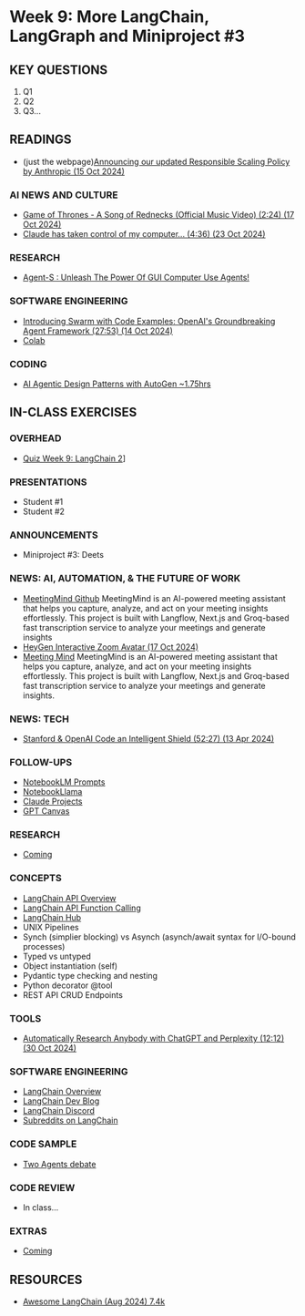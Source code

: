# Week 9: More LangChain, LangGraph and Miniproject #3



## KEY QUESTIONS

1. Q1
2. Q2
3. Q3...

## READINGS

* (just the webpage)[Announcing our updated Responsible Scaling Policy by Anthropic (15 Oct 2024)](https://www.anthropic.com/news/announcing-our-updated-responsible-scaling-policy)
  
### AI NEWS AND CULTURE

* [Game of Thrones - A Song of Rednecks (Official Music Video) (2:24) (17 Oct 2024)](https://www.youtube.com/watch?v=tzE7TYwAYq4)
* [Claude has taken control of my computer... (4:36) (23 Oct 2024)](https://www.youtube.com/watch?v=DVRg0daTads)

### RESEARCH

* [Agent-S : Unleash The Power Of GUI Computer Use Agents!](https://www.simular.ai/agent-s)

### SOFTWARE ENGINEERING

* [Introducing Swarm with Code Examples: OpenAI's Groundbreaking Agent Framework (27:53) (14 Oct 2024)](https://www.youtube.com/watch?v=npAljHBeKPc&t=15s)
* [Colab](https://colab.research.google.com/drive/1gx5zmdIcJwwKIvDmNRoJmqpdeLh6UnCN?usp=sharing)

### CODING

* [AI Agentic Design Patterns with AutoGen ~1.75hrs](https://www.deeplearning.ai/short-courses/functions-tools-agents-langchain/)

## IN-CLASS EXERCISES

### OVERHEAD

* [Quiz Week 9: LangChain 2](https://docs.google.com/forms/d/e/1FAIpQLSfORQIKHhPsBgkVcwCsn5-94covk_3UFk8KtqzN7RFvguVmtw/viewform?usp=sf_link)]

### PRESENTATIONS

* Student #1
* Student #2

### ANNOUNCEMENTS

* Miniproject #3: Deets

### NEWS: AI, AUTOMATION, & THE FUTURE OF WORK

* [MeetingMind Github](https://github.com/misbahsy/meetingmind)
  MeetingMind is an AI-powered meeting assistant that helps you capture, analyze, and act on your meeting insights effortlessly. This project is built with Langflow, Next.js and Groq-based fast transcription service to analyze your meetings and generate insights
* [HeyGen Interactive Zoom Avatar (17 Oct 2024)](https://www.maginative.com/article/heygens-new-interactive-avatar-joins-zoom-calls-so-you-dont-have-to/)
* [Meeting Mind](https://github.com/misbahsy/meetingmind)
  MeetingMind is an AI-powered meeting assistant that helps you capture, analyze, and act on your meeting insights effortlessly. This project is built with Langflow, Next.js and Groq-based fast transcription service to analyze your meetings and generate insights.

### NEWS: TECH

* [Stanford & OpenAI Code an Intelligent Shield (52:27) (13 Apr 2024)](https://www.youtube.com/watch?v=3xmn5JWBjiw)

### FOLLOW-UPS

* [NotebookLM Prompts](https://notebooklm.google.com/?pli=1)
* [NotebookLlama](https://github.com/meta-llama/llama-recipes/tree/main/recipes/quickstart/NotebookLlama)
* [Claude Projects](https://support.anthropic.com/en/articles/9517075-what-are-projects)
* [GPT Canvas](https://www.youtube.com/watch?v=MfReXI4jsyI)

### RESEARCH

* [Coming](oh_noes_404.md)

### CONCEPTS

* [LangChain API Overview](https://python.langchain.com/api_reference/reference.html)
* [LangChain API Function Calling](https://platform.openai.com/docs/guides/function-calling)
* [LangChain Hub](https://smith.langchain.com/hub)
* UNIX Pipelines
* Synch (simplier blocking) vs Asynch (asynch/await syntax for I/O-bound processes)
* Typed vs untyped
* Object instantiation (self)
* Pydantic type checking and nesting
* Python decorator @tool
* REST API CRUD Endpoints

### TOOLS

* [Automatically Research Anybody with ChatGPT and Perplexity (12:12) (30 Oct 2024)](https://www.youtube.com/watch?v=Tur-HRXmSfA)

### SOFTWARE ENGINEERING

* [LangChain Overview](https://python.langchain.com/docs/introduction/)
* [LangChain Dev Blog](https://blog.langchain.dev/)
* [LangChain Discord](https://www.restack.io/docs/langchain-knowledge-langchain-discord-community)
* [Subreddits on LangChain](https://www.reddit.com/search/?q=langchain&cId=7f337738-bb4a-4762-b3a9-ee8784bacfc0&iId=261bb49b-c7a7-44c2-9a3c-389bc51c300d)

### CODE SAMPLE

* [Two Agents debate](../code/notebooks/llm_debate_Testing_Agents_20241030.ipynb)

### CODE REVIEW

* In class...

### EXTRAS

* [Coming](oh_noes_404.md)

## RESOURCES

* [Awesome LangChain (Aug 2024) 7.4k](https://github.com/kyrolabs/awesome-langchain)
